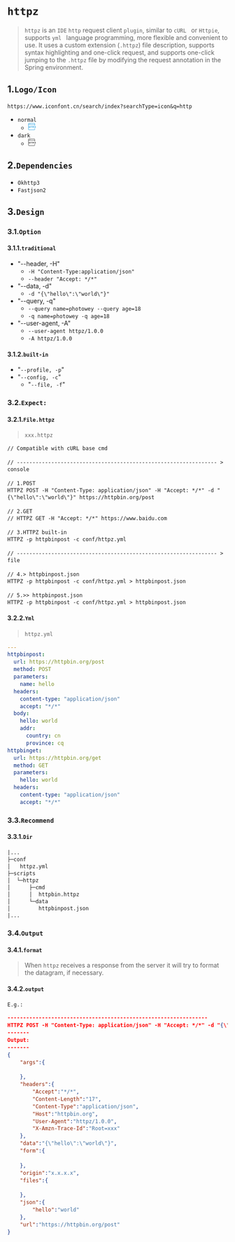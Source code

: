 # `httpz`

> `httpz` is an `IDE` `http` request client  `plugin`, similar to `cURL `
> or  `Httpie`, supports `yml ` language programming, more flexible and convenient
> to use. It uses a custom extension (`.httpz`) file description, supports syntax
> highlighting and one-click request, and supports one-click jumping to
> the `.httpz` file by modifying the request annotation in the Spring environment.

## 1.`Logo/Icon`

```http
https://www.iconfont.cn/search/index?searchType=icon&q=http
```

- `normal`
  - ![httpz](./src/main/resources/icons/httpz.png)
- `dark`
  - ![httpz_dark](./src/main/resources/icons/httpz_dark.png)

## 2.`Dependencies`

- `Okhttp3`
- `Fastjson2`

## 3.`Design`

### 3.1.`Option`

#### 3.1.1.`traditional`

- "--header, -H"
  - `-H "Content-Type:application/json"`
  - `--header "Accept: */*"`
- "--data, -d"
  - `-d "{\"hello\":\"world\"}"`
- "--query, -q"
  - `--query name=photowey --query age=18`
  - `-q name=photowey -q age=18`
- "--user-agent, -A"
  - `--user-agent httpz/1.0.0`
  - `-A httpz/1.0.0`

#### 3.1.2.`built-in`

- "`--profile, -p`"
- "`--config, -c`"
  - "`--file, -f`"

### 3.2.`Expect:`

#### 3.2.1.`File.httpz`

> `xxx.httpz`

```shell
// Compatible with cURL base cmd

// ---------------------------------------------------------------- > console

// 1.POST
HTTPZ POST -H "Content-Type: application/json" -H "Accept: */*" -d "{\"hello\":\"world\"}" https://httpbin.org/post

// 2.GET
// HTTPZ GET -H "Accept: */*" https://www.baidu.com

// 3.HTTPZ built-in
HTTPZ -p httpbinpost -c conf/httpz.yml

// ---------------------------------------------------------------- > file

// 4.> httpbinpost.json
HTTPZ -p httpbinpost -c conf/httpz.yml > httpbinpost.json

// 5.>> httpbinpost.json
HTTPZ -p httpbinpost -c conf/httpz.yml > httpbinpost.json
```

#### 3.2.2.`Yml`

> `httpz.yml`

```yml
---
httpbinpost:
  url: https://httpbin.org/post
  method: POST
  parameters:
    name: hello
  headers:
    content-type: "application/json"
    accept: "*/*"
  body:
    hello: world
    addr:
      country: cn
      province: cq
httpbinget:
  url: https://httpbin.org/get
  method: GET
  parameters:
    hello: world
  headers:
    content-type: "application/json"
    accept: "*/*"
```

### 3.3.`Recommend`

#### 3.3.1.`Dir`

```
|...
├─conf
│   httpz.yml
├─scripts
│  └─httpz
│      ├─cmd
│      │  httpbin.httpz
│      └─data
│         httpbinpost.json
|...
```

### 3.4.`Output`

#### 3.4.1.`format`

> When `httpz` receives a response from the server it will try to format the
> datagram, if necessary.

#### 3.4.2.`output`

`E.g.:`

```json
----------------------------------------------------------------
HTTPZ POST -H "Content-Type: application/json" -H "Accept: */*" -d "{\"hello\":\"world\"}" https://httpbin.org/post
-------
Output:
-------
{
	"args":{
		
	},
	"headers":{
		"Accept":"*/*",
		"Content-Length":"17",
		"Content-Type":"application/json",
		"Host":"httpbin.org",
		"User-Agent":"httpz/1.0.0",
		"X-Amzn-Trace-Id":"Root=xxx"
	},
	"data":"{\"hello\":\"world\"}",
	"form":{
		
	},
	"origin":"x.x.x.x",
	"files":{
		
	},
	"json":{
		"hello":"world"
	},
	"url":"https://httpbin.org/post"
}
```

